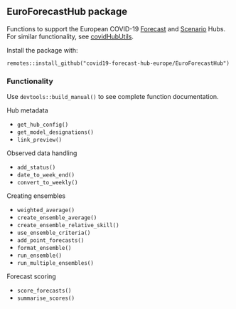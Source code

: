 ## EuroForecastHub package

Functions to support the European COVID-19 [Forecast](https://github.com/covid19-forecast-hub-europe/covid19-forecast-hub-europe) and [Scenario](https://github.com/covid19-forecast-hub-europe/covid19-scenario-hub-europe) Hubs. For similar functionality, see [covidHubUtils](https://github.com/reichlab/covidHubUtils).

Install the package with:

```
remotes::install_github("covid19-forecast-hub-europe/EuroForecastHub")
```

### Functionality

Use `devtools::build_manual()` to see complete function documentation.

Hub metadata
- `get_hub_config()`
- `get_model_designations()`
- `link_preview()`

Observed data handling
- `add_status()`
- `date_to_week_end()`
- `convert_to_weekly()`

Creating ensembles
- `weighted_average()`
- `create_ensemble_average()`
- `create_ensemble_relative_skill()`
- `use_ensemble_criteria()`
- `add_point_forecasts()`
- `format_ensemble()`
- `run_ensemble()`
- `run_multiple_ensembles()`

Forecast scoring
- `score_forecasts()`
- `summarise_scores()`

